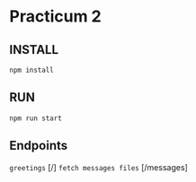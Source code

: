 # Practicum 2

## INSTALL
`npm install`

## RUN
`npm run start`

## Endpoints
`greetings` [/]
`fetch messages files` [/messages]